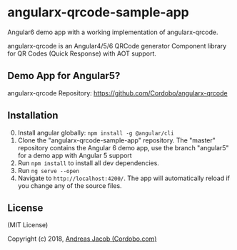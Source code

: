 # angularx-qrcode-sample-app
Angular6 demo app with a working implementation of angularx-qrcode.

angularx-qrcode is an Angular4/5/6 QRCode generator Component library for QR Codes (Quick Response) with AOT support.

## Demo App for Angular5?


angularx-qrcode Repository: https://github.com/Cordobo/angularx-qrcode

## Installation

0. Install angular globally: `npm install -g @angular/cli`
1. Clone the "angularx-qrcode-sample-app" repository. The "master" repository contains the Angular 6 demo app, use the branch "angular5" for a demo app with Angular 5 support
2. Run `npm install` to install all dev dependencies.
3. Run `ng serve --open`
4. Navigate to `http://localhost:4200/`. The app will automatically reload if you change any of the source files.

## License
(MIT License)

Copyright (c) 2018, [Andreas Jacob (Cordobo.com)](http://cordobo.com/)